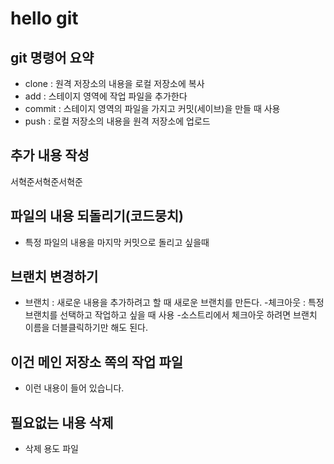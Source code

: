 # hello git

## git 명령어 요약

- clone : 원격 저장소의 내용을 로컬 저장소에 복사
- add : 스테이지 영역에 작업 파일을 추가한다
- commit : 스테이지 영역의 파일을 가지고 커밋(세이브)을 만들 때 사용
- push : 로컬 저장소의 내용을 원격 저장소에 업로드

## 추가 내용 작성
서혁준서혁준서혁준


## 파일의 내용 되돌리기(코드뭉치)
- 특정 파일의 내용을 마지막 커밋으로 돌리고 싶을때

## 브랜치 변경하기
- 브랜치 : 새로운 내용을 추가하려고 할 때 새로운 브랜치를 만든다.
-체크아웃 : 특정 브랜치를 선택하고 작업하고 싶을 때 사용
-소스트리에서 체크아웃 하려면 브랜치 이름을 더블클릭하기만 해도 된다.

## 이건 메인 저장소 쪽의 작업 파일
- 이런 내용이 들어 있습니다.

## 필요없는 내용 삭제 
- 삭제 용도 파일